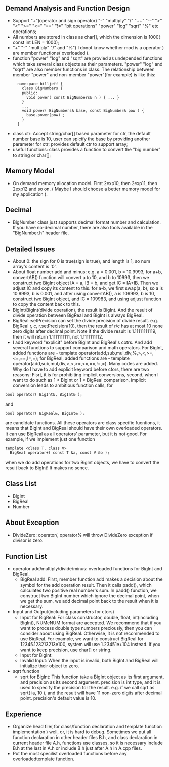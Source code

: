 ## Demand Analysis and Function Design
  * Support "+"(operator and sign operator) "-" "multiply" "/" "++" "--" ">" "<" ">=" "<=" "==" "!=" "bit operations" "power" "log" "sqrt" "%" etc operations;
  * All numbers are stored in class as char[], which the dimension is 1000( const int LEN = 1000);
  * "+" "-" "multiply" "/" and "%"( I donot know whether mod is a operator ) are member functions( overloaded ).
  * function "power" "log" and "sqrt" are provied as undepended functions which take several class objects as their parameters. "power" "log" and "sqrt" are also member functions in class. The relationship between member "power" and non-member "power"(for example) is like this:  
    ```
      namespace billjeff {
        class BigNumbers {
        public:
          void power( const BigNumbers& n ) { ... }
        }
        ...
        void power( BigNumbers& base, const BigNumber& pow ) {
          base.power(pow) ;
        }
      }
    ```
  * class ctr: Accept string/char[] based parameter for ctr, the default number base is 10, user can spicify the base by providing another parameter for ctr; provides default ctr to support array;
  * useful functions: class provides a function to convert the "big number" to string or char[]; 

## Memory Model
  * On demand memory allocation model. First 2exp10, then 2exp11, then 2exp12 and so on. ( Maybe I should choose a better memory model for my application ).

## Decimal
  * BigNumber class just supports decimal format number and calculation. If you have no-decimal number, there are also tools available in the "BigNumber.h" header file.

## Detailed Issues
  * About 0: the sign for 0 is true(sign is true), and length is 1, so num array's content is '0'.
  * About float number add and minus: e.g. a = 0.001, b = 10.9993, for a+b, convertAB() function will convert a to 10, and b to 10993, then we construct two BigInt object IA = a, IB = b, and get IC = IA+IB. Then we adjust IC and copy its content to this. for a-b, we first swap(a, b), so a is 10.9993, b is 0.001, and after using convertAB(), a is 109993, b is 10, construct two BigInt object, and IC = 109983, and using adjust function to copy the content back to this.
  * BigInt/BigInt(divide operation), the result is BigInt. And the result of divide operation between BigReal and BigInt is always BigReal.
  * BigReal::setPrecision can set the divide precision of divide result. e.g. BigReal r, c, r.setPrecision(10), then the result of r/c has at most 10 none zero digits after decimal point. Note if the divide result is 1.11111111119, then it will return 1.1111111111, not 1.1111111112.
  * I add keyword "explicit" before BigInt and BigReal's cotrs. And add several functions to support comparison and math operators. For BigInt, added functions are - template operator(add,sub,mul,div,%,>,<,>=,<=,==,!=,=); for BigReal, added functions are - template operator(add,sub,mul,div,>,<,>=,<=,==,!=,=). Many codes are added. Why do I have to add explicit keyword before ctors, there are two reasons: Fisrt, it is for prohibiting implicit conversions, second, when I want to do such as 1 < BigInt or 1 < BigReal comparison, implicit conversion leads to ambitious function calls, for 
  ```
  bool operator( BigInt&, BigInt& );
  ```
  and
  ```
  bool operator( BigReal&, BigInt& );
  ```
  are candidate functions. All these operators are class specific fucntions, it means that BigInt and BigReal should have their own overloaded operators. It can use BigReal as all operators' parameter, but it is not good. For example, if we implement just one function
  ```
  template <class T, class V> 
    BigReal operator+( const T &a, const V &b );
  ```
  when we do add operations for two BigInt objects, we have to convert the result back to BigInt! It makes no sence.

## Class List
  * BigInt
  * BigReal
  * Number


## About Exception
  * DivideZero: operator/, operator% will throw DivideZero exception if divisor is zero.

## Function List
  * operator add/multiply/divide/minus: overloaded functions for BigInt and BigReal.
    * BigReal add: First, member function add makes a decision about the symbol for the add operation result. Then it calls padd(), which calculates two positive real number's sum. In padd() function, we construct two BigInt number which ignore the decimal point, when we get the sum, we add decimal point back to the result when it is necessary.
  * Input and Output(including parameters for ctors)
    * Input for BigReal: For class constructor, double, float, int(including BigInt), NUMeNUM format are accepted. We recommend that if you want to process double type numbers preciously, then you can consider about using BigReal. Otherwise, it is not recommended to use BigReal. For example, we want to construct BigReal for 12345.123213213e100, system will use 1.23451e+104 instead. If you want to keep precision, use char[] or string.
    * Input for BigInt:
    * Invalid Input: When the input is invalid, both BigInt and BigReal will initialize their object to zero.
  * sqrt function
    * sqrt for BigInt: This function take a BigInt object as its first argument, and precision as its second argument. precision is int type, and it is used to specify the precision for the result. e.g. if we call sqrt as sqrt( ia, 10 ), and the result will have 11 non-zero digits after decimal point. precision's default value is 10.

## Experience
  * Organize head file( for class/function declaration and template function implementation ) well, or, it is hard to debug. Sometimes we put all function 	   declaration in other header files B.h, and class declaration in current header file A.h, functions use classes, so it is necessary include B.h at the last in A.h or include B.h just after A.h in A.cpp files.
  * Put the most specilist overloaded functions before any overloadedtemplate function.
  